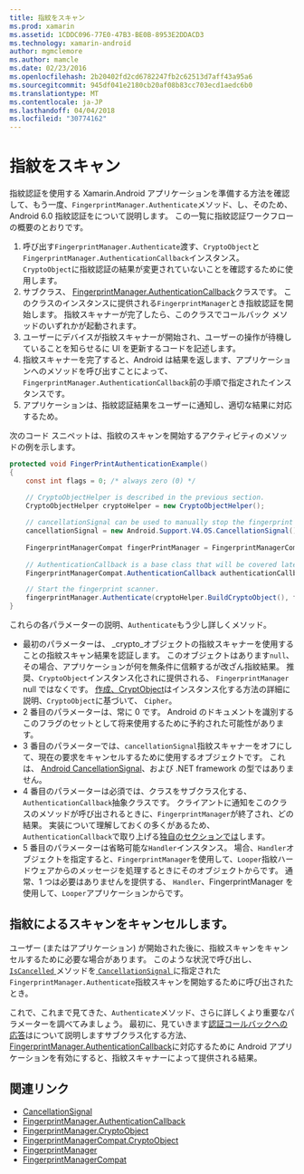 ```yaml
---
title: 指紋をスキャン
ms.prod: xamarin
ms.assetid: 1CDDC096-77E0-47B3-BE0B-8953E2DDACD3
ms.technology: xamarin-android
author: mgmclemore
ms.author: mamcle
ms.date: 02/23/2016
ms.openlocfilehash: 2b20402fd2cd6782247fb2c62513d7aff43a95a6
ms.sourcegitcommit: 945df041e2180cb20af08b83cc703ecd1aedc6b0
ms.translationtype: MT
ms.contentlocale: ja-JP
ms.lasthandoff: 04/04/2018
ms.locfileid: "30774162"
---
```

# <a name="scanning-for-fingerprints"></a>指紋をスキャン

指紋認証を使用する Xamarin.Android アプリケーションを準備する方法を確認して、もう一度、`FingerprintManager.Authenticate`メソッド、し、そのため、Android 6.0 指紋認証をについて説明します。 この一覧に指紋認証ワークフローの概要のとおりです。

1. 呼び出す`FingerprintManager.Authenticate`渡す、`CryptoObject`と`FingerprintManager.AuthenticationCallback`インスタンス。 `CryptoObject`に指紋認証の結果が変更されていないことを確認するために使用します。 
2. サブクラス、 [FingerprintManager.AuthenticationCallback](http://developer.android.com/reference/android/hardware/fingerprint/FingerprintManager.AuthenticationCallback.html)クラスです。 このクラスのインスタンスに提供される`FingerprintManager`とき指紋認証を開始します。 指紋スキャナーが完了したら、このクラスでコールバック メソッドのいずれかが起動されます。
3. ユーザーにデバイスが指紋スキャナーが開始され、ユーザーの操作が待機していることを知らせるに UI を更新するコードを記述します。 
4. 指紋スキャナーを完了すると、Android は結果を返します、アプリケーションへのメソッドを呼び出すことによって、`FingerprintManager.AuthenticationCallback`前の手順で指定されたインスタンスです。
5. アプリケーションは、指紋認証結果をユーザーに通知し、適切な結果に対応するため。 

次のコード スニペットは、指紋のスキャンを開始するアクティビティのメソッドの例を示します。

```csharp
protected void FingerPrintAuthenticationExample()
{
    const int flags = 0; /* always zero (0) */

    // CryptoObjectHelper is described in the previous section.
    CryptoObjectHelper cryptoHelper = new CryptoObjectHelper();    
    
    // cancellationSignal can be used to manually stop the fingerprint scanner. 
    cancellationSignal = new Android.Support.V4.OS.CancellationSignal();
    
    FingerprintManagerCompat fingerPrintManager = FingerprintManagerCompat.From(this);
    
    // AuthenticationCallback is a base class that will be covered later on in this guide.
    FingerprintManagerCompat.AuthenticationCallback authenticationCallback = new MyAuthCallbackSample(this);

    // Start the fingerprint scanner.
    fingerprintManager.Authenticate(cryptoHelper.BuildCryptoObject(), flags, cancellationSignal, authenticationCallback, null);
}
```

これらの各パラメーターの説明、`Authenticate`もう少し詳しくメソッド。

* 最初のパラメーターは、 _crypto_オブジェクトの指紋スキャナーを使用することの指紋スキャン結果を認証します。 このオブジェクトはあります`null`、その場合、アプリケーションが何を無条件に信頼するが改ざん指紋結果。 推奨、`CryptoObject`インスタンス化されに提供される、 `FingerprintManager` null ではなくです。 [作成、CryptObject](~/android/platform/fingerprint-authentication/creating-a-cryptoobject.md)はインスタンス化する方法の詳細に説明、`CryptoObject`に基づいて、 `Cipher`。
* 2 番目のパラメーターは、常に 0 です。 Android のドキュメントを識別するこのフラグのセットとして将来使用するために予約された可能性があります。 
* 3 番目のパラメーターでは、`cancellationSignal`指紋スキャナーをオフにして、現在の要求をキャンセルするために使用するオブジェクトです。 これは、 [Android CancellationSignal](http://developer.android.com/reference/android/os/CancellationSignal.html)、および .NET framework の型ではありません。
* 4 番目のパラメーターは必須では、クラスをサブクラス化する、`AuthenticationCallback`抽象クラスです。 クライアントに通知をこのクラスのメソッドが呼び出されるときに、`FingerprintManager`が終了され、どの結果。 実装について理解しておくの多くがあるため、`AuthenticationCallback`で取り上げる[独自のセクションでは](~/android/platform/fingerprint-authentication/fingerprint-authentication-callbacks.md)します。
* 5 番目のパラメーターは省略可能な`Handler`インスタンス。 場合、`Handler`オブジェクトを指定すると、`FingerprintManager`を使用して、`Looper`指紋ハードウェアからのメッセージを処理するときにそのオブジェクトからです。 通常、1 つは必要はありませんを提供する、 `Handler`、FingerprintManager を使用して、`Looper`アプリケーションからです。

## <a name="cancelling-a-fingerprint-scan"></a>指紋によるスキャンをキャンセルします。

ユーザー (またはアプリケーション) が開始された後に、指紋スキャンをキャンセルするために必要な場合があります。 このような状況で呼び出し、 [ `IsCancelled` ](http://developer.android.com/reference/android/os/CancellationSignal.html#isCanceled())メソッドを[ `CancellationSignal` ](http://developer.android.com/reference/android/os/CancellationSignal.html)に指定された`FingerprintManager.Authenticate`指紋スキャンを開始するために呼び出されたとき。

これで、これまで見てきた、`Authenticate`メソッド、さらに詳しくより重要なパラメーターを調べてみましょう。 最初に、見ていきます[認証コールバックへの応答](~/android/platform/fingerprint-authentication/fingerprint-authentication-callbacks.md)はについて説明しますサブクラス化する方法、 [FingerprintManager.AuthenticationCallback](http://developer.android.com/reference/android/hardware/fingerprint/FingerprintManager.AuthenticationCallback.html)に対応するために Android アプリケーションを有効にすると、指紋スキャナーによって提供される結果。




## <a name="related-links"></a>関連リンク

- [CancellationSignal](http://developer.android.com/reference/android/os/CancellationSignal.html)
- [FingerprintManager.AuthenticationCallback](http://developer.android.com/reference/android/hardware/fingerprint/FingerprintManager.AuthenticationCallback.html)
- [FingerprintManager.CryptoObject](http://developer.android.com/reference/android/hardware/fingerprint/FingerprintManager.CryptoObject.html)
- [FingerprintManagerCompat.CryptoObject](http://developer.android.com/reference/android/support/v4/hardware/fingerprint/FingerprintManagerCompat.CryptoObject.html)
- [FingerprintManager](http://developer.android.com/reference/android/hardware/fingerprint/FingerprintManager.html)
- [FingerprintManagerCompat](http://developer.android.com/reference/android/support/v4/hardware/fingerprint/FingerprintManagerCompat.html)
